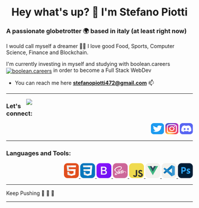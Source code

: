 <h1 align="center">Hey what's up? 👋 I'm Stefano Piotti</h1>

<h3>A passionate globetrotter 🌍 based in italy (at least right now)</h3>
<p>I would call myself a dreamer 💭💭 I love good Food, Sports, Computer Science, Finance and Blockchain.</p>

<p>I'm currently investing in myself and studying with boolean.careers <a href="https://boolean.careers/" target="blank"><img align="center" src="https://boolean.careers/favicon/favicon.ico" alt="boolean.careers" height="30" width="30" /></a> in order to become a Full Stack WebDev</p>

- You can reach me here **stefanopiotti472@gmail.com** 📫
<hr>

<img src="https://camo.githubusercontent.com/cae12fddd9d6982901d82580bdf321d81fb299141098ca1c2d4891870827bf17/68747470733a2f2f6d69726f2e6d656469756d2e636f6d2f6d61782f313336302f302a37513379765349765f7430696f4a2d5a2e676966" align="right" width="450">

<h3 align="left">Let's connect:</h3>
<p align="right"> 
  <a href="https://twitter.com/@piotada1" target="blank"><img src="https://github.com/tandpfun/skill-icons/raw/main/icons/Twitter.svg" alt="@piotada1" height="30" width="35" /></a>
  <a href="https://instagram.com/piotada" target="blank"><img src="https://github.com/tandpfun/skill-icons/raw/main/icons/Instagram.svg" alt="piotada" height="30" width="35" /></a>
  <a href="https://discord.gg/Piotada#9573" target="blank"><img src="https://github.com/tandpfun/skill-icons/raw/main/icons/Discord.svg" alt="Piotada#9573" height="30" width="35" /></a>
</p>
<hr>

<h3 align="left">Languages and Tools:</h3>

<p align="right"> 
  <a href="https://www.w3.org/html/" target="_blank" rel="noreferrer"> <img src="https://github.com/tandpfun/skill-icons/raw/main/icons/HTML.svg" alt="html5"     width="40" height="40"/> </a>  
  <a href="https://www.w3schools.com/css/" target="_blank" rel="noreferrer"> <img src="https://raw.githubusercontent.com/tandpfun/skill-icons/9e1ef972c8bb947e24b388a82b6a78243f6f9149/icons/CSS.svg" alt="css3" width="40" height="40"/> </a>  
  <a href="https://getbootstrap.com" target="_blank" rel="noreferrer"> <img src="https://github.com/tandpfun/skill-icons/raw/main/icons/Bootstrap.svg" alt="bootstrap" width="40" height="40"/> </a> 
  <a href="https://sass-lang.com" target="_blank" rel="noreferrer"> <img src="https://github.com/tandpfun/skill-icons/raw/main/icons/Sass.svg" alt="sass" width="40" height="40"/> </a> 
  <a href="https://developer.mozilla.org/en-US/docs/Web/JavaScript" target="_blank" rel="noreferrer"> <img src="https://github.com/tandpfun/skill-icons/raw/main/icons/JavaScript.svg" alt="javascript" width="40" height="40"/> </a> 
  <a href="https://vuejs.org/" target="_blank" rel="noreferrer"> <img src="https://github.com/tandpfun/skill-icons/raw/main/icons/VueJS-Light.svg" alt="vuejs" width="40" height="40"/> </a> 
  <a href="https://code.visualstudio.com/" target="_blank" rel="noreferrer"> <img src="https://github.com/tandpfun/skill-icons/raw/main/icons/VSCode-Light.svg" alt="vscode" width="40" height="40"/> </a> 
  <a href="https://www.photoshop.com/en" target="_blank" rel="noreferrer"> <img src="https://github.com/tandpfun/skill-icons/raw/main/icons/Photoshop.svg" alt="photoshop" width="40" height="40"/> </a> 
</p>
<hr>

<p align="left">Keep Pushing 🚀 🚀 🚀</p>
<hr>
